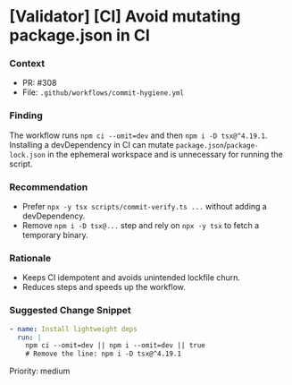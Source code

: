 # [Validator] [CI] Avoid mutating package.json in CI

### Context

- PR: #308
- File: `.github/workflows/commit-hygiene.yml`

### Finding

The workflow runs `npm ci --omit=dev` and then `npm i -D tsx@^4.19.1`. Installing a devDependency in CI can mutate `package.json`/`package-lock.json` in the ephemeral workspace and is unnecessary for running the script.

### Recommendation

- Prefer `npx -y tsx scripts/commit-verify.ts ...` without adding a devDependency.
- Remove `npm i -D tsx@...` step and rely on `npx -y tsx` to fetch a temporary binary.

### Rationale

- Keeps CI idempotent and avoids unintended lockfile churn.
- Reduces steps and speeds up the workflow.

### Suggested Change Snippet

```yaml
- name: Install lightweight deps
  run: |
    npm ci --omit=dev || npm i --omit=dev || true
    # Remove the line: npm i -D tsx@^4.19.1
```

Priority: medium
